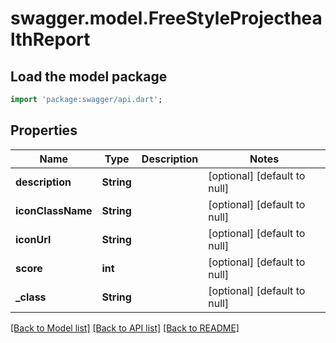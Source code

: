 # swagger.model.FreeStyleProjecthealthReport

## Load the model package
```dart
import 'package:swagger/api.dart';
```

## Properties
Name | Type | Description | Notes
------------ | ------------- | ------------- | -------------
**description** | **String** |  | [optional] [default to null]
**iconClassName** | **String** |  | [optional] [default to null]
**iconUrl** | **String** |  | [optional] [default to null]
**score** | **int** |  | [optional] [default to null]
**_class** | **String** |  | [optional] [default to null]

[[Back to Model list]](../README.md#documentation-for-models) [[Back to API list]](../README.md#documentation-for-api-endpoints) [[Back to README]](../README.md)


